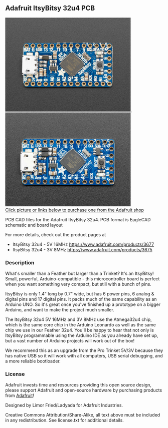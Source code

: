 ## Adafruit ItsyBitsy 32u4 PCB

<a href="http://www.adafruit.com/products/3677"><img src="assets/3677.jpg?raw=true" width="400px">&nbsp; 
<a href="http://www.adafruit.com/products/3675"><img src="assets/3675.jpg?raw=true" width="400px"><br/>
Click picture or links below to purchase one from the Adafruit shop</a>

PCB CAD files for the Adafruit ItsyBitsy 32u4. PCB format is EagleCAD schematic and board layout

For more details, check out the product pages at
* ItsyBitsy 32u4 - 5V 16MHz https://www.adafruit.com/products/3677
* ItsyBitsy 32u4 - 3V 8MHz https://www.adafruit.com/products/3675

### Description

What's smaller than a Feather but larger than a Trinket? It's an ItsyBitsy! Small, powerful, Arduino-compatible - this microcontroller board is perfect when you want something very compact, but still with a bunch of pins.

ItsyBitsy is only 1.4" long by 0.7" wide, but has 6 power pins, 6 analog & digital pins and 17 digital pins. It packs much of the same capability as an Arduino UNO. So it's great once you've finished up a prototype on a bigger Arduino, and want to make the project much smaller.

The ItsyBitsy 32u4 5V 16MHz and 3V 8MHz use the Atmega32u4 chip, which is the same core chip in the Arduino Leonardo as well as the same chip we use in our Feather 32u4. You'll be happy to hear that not only is ItsyBitsy programmable using the Arduino IDE as you already have set up, but a vast number of Arduino projects will work out of the box!

We recommend this as an upgrade from the Pro Trinket 5V/3V because they has native USB so it will work with all computers, USB serial debugging, and a more reliable bootloader.

### License

Adafruit invests time and resources providing this open source design, please support Adafruit and open-source hardware by purchasing products from [Adafruit](https://www.adafruit.com)!

Designed by Limor Fried/Ladyada for Adafruit Industries.

Creative Commons Attribution/Share-Alike, all text above must be included in any redistribution. See license.txt for additional details.
